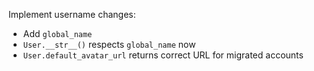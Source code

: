 Implement username changes:
- Add `global_name`
- `User.__str__()` respects `global_name` now
- `User.default_avatar_url` returns correct URL for migrated accounts
